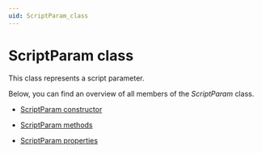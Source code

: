 ```yaml
---
uid: ScriptParam_class
---
```


# ScriptParam class

This class represents a script parameter.

Below, you can find an overview of all members of the *ScriptParam* class.

- [ScriptParam constructor](ScriptParam_constructor.md)

- [ScriptParam methods](ScriptParam_methods.md)

- [ScriptParam properties](ScriptParam_properties.md)

